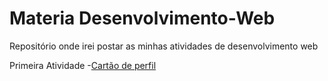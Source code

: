 # Materia Desenvolvimento-Web
Repositório onde irei postar as minhas atividades de desenvolvimento web  

Primeira Atividade
-[Cartão de perfil](Cartão_de_perfil)

